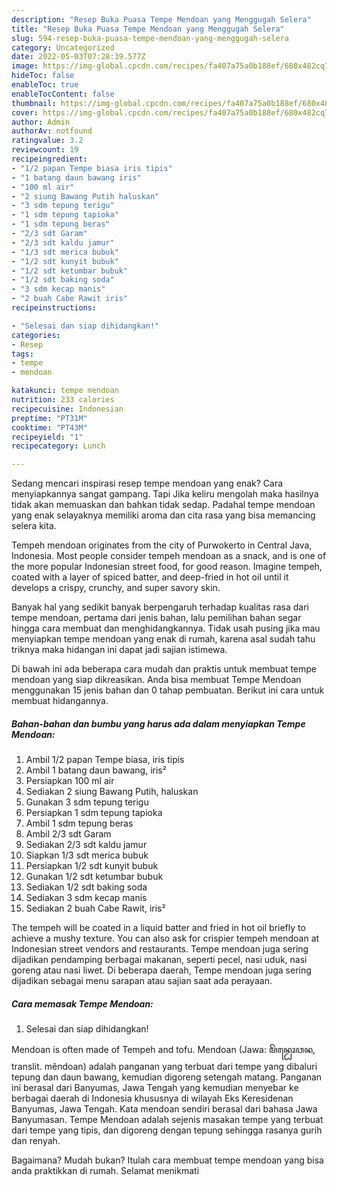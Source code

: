 ```yaml
---
description: "Resep Buka Puasa Tempe Mendoan yang Menggugah Selera"
title: "Resep Buka Puasa Tempe Mendoan yang Menggugah Selera"
slug: 594-resep-buka-puasa-tempe-mendoan-yang-menggugah-selera
category: Uncategorized
date: 2022-05-03T07:28:39.577Z
image: https://img-global.cpcdn.com/recipes/fa407a75a0b188ef/680x482cq70/tempe-mendoan-foto-resep-utama.jpg
hideToc: false
enableToc: true
enableTocContent: false
thumbnail: https://img-global.cpcdn.com/recipes/fa407a75a0b188ef/680x482cq70/tempe-mendoan-foto-resep-utama.jpg
cover: https://img-global.cpcdn.com/recipes/fa407a75a0b188ef/680x482cq70/tempe-mendoan-foto-resep-utama.jpg
author: Admin
authorAv: notfound
ratingvalue: 3.2
reviewcount: 19
recipeingredient:
- "1/2 papan Tempe biasa iris tipis"
- "1 batang daun bawang iris"
- "100 ml air"
- "2 siung Bawang Putih haluskan"
- "3 sdm tepung terigu"
- "1 sdm tepung tapioka"
- "1 sdm tepung beras"
- "2/3 sdt Garam"
- "2/3 sdt kaldu jamur"
- "1/3 sdt merica bubuk"
- "1/2 sdt kunyit bubuk"
- "1/2 sdt ketumbar bubuk"
- "1/2 sdt baking soda"
- "3 sdm kecap manis"
- "2 buah Cabe Rawit iris"
recipeinstructions:

- "Selesai dan siap dihidangkan!"
categories:
- Resep
tags:
- tempe
- mendoan

katakunci: tempe mendoan 
nutrition: 233 calories
recipecuisine: Indonesian
preptime: "PT31M"
cooktime: "PT43M"
recipeyield: "1"
recipecategory: Lunch

---
```



Sedang mencari inspirasi resep tempe mendoan yang enak? Cara menyiapkannya sangat gampang. Tapi Jika keliru mengolah maka hasilnya tidak akan memuaskan dan bahkan tidak sedap. Padahal tempe mendoan yang enak selayaknya memiliki aroma dan cita rasa yang bisa memancing selera kita.


Tempeh mendoan originates from the city of Purwokerto in Central Java, Indonesia. Most people consider tempeh mendoan as a snack, and is one of the more popular Indonesian street food, for good reason. Imagine tempeh, coated with a layer of spiced batter, and deep-fried in hot oil until it develops a crispy, crunchy, and super savory skin.

Banyak hal yang sedikit banyak berpengaruh terhadap kualitas rasa dari tempe mendoan, pertama dari jenis bahan, lalu pemilihan bahan segar hingga cara membuat dan menghidangkannya. Tidak usah pusing jika mau menyiapkan tempe mendoan yang enak di rumah, karena asal sudah tahu triknya maka hidangan ini dapat jadi sajian istimewa.


Di bawah ini ada beberapa cara mudah dan praktis untuk membuat tempe mendoan yang siap dikreasikan. Anda bisa membuat Tempe Mendoan menggunakan 15 jenis bahan dan 0 tahap pembuatan. Berikut ini cara untuk membuat hidangannya.

<!--inarticleads1-->

##### Bahan-bahan dan bumbu yang harus ada dalam menyiapkan Tempe Mendoan:

1. Ambil 1/2 papan Tempe biasa, iris tipis
1. Ambil 1 batang daun bawang, iris²
1. Persiapkan 100 ml air
1. Sediakan 2 siung Bawang Putih, haluskan
1. Gunakan 3 sdm tepung terigu
1. Persiapkan 1 sdm tepung tapioka
1. Ambil 1 sdm tepung beras
1. Ambil 2/3 sdt Garam
1. Sediakan 2/3 sdt kaldu jamur
1. Siapkan 1/3 sdt merica bubuk
1. Persiapkan 1/2 sdt kunyit bubuk
1. Gunakan 1/2 sdt ketumbar bubuk
1. Sediakan 1/2 sdt baking soda
1. Sediakan 3 sdm kecap manis
1. Sediakan 2 buah Cabe Rawit, iris²


The tempeh will be coated in a liquid batter and fried in hot oil briefly to achieve a mushy texture. You can also ask for crispier tempeh mendoan at Indonesian street vendors and restaurants. Tempe mendoan juga sering dijadikan pendamping berbagai makanan, seperti pecel, nasi uduk, nasi goreng atau nasi liwet. Di beberapa daerah, Tempe mendoan juga sering dijadikan sebagai menu sarapan atau sajian saat ada perayaan. 

<!--inarticleads2-->

##### Cara memasak Tempe Mendoan:


1. Selesai dan siap dihidangkan!

Mendoan is often made of Tempeh and tofu. Mendoan (Jawa: ꦩꦼꦤ꧀ꦝꦺꦴꦮꦤ, translit. mêndoan) adalah panganan yang terbuat dari tempe yang dibaluri tepung dan daun bawang, kemudian digoreng setengah matang. Panganan ini berasal dari Banyumas, Jawa Tengah yang kemudian menyebar ke berbagai daerah di Indonesia khususnya di wilayah Eks Keresidenan Banyumas, Jawa Tengah. Kata mendoan sendiri berasal dari bahasa Jawa Banyumasan. Tempe Mendoan adalah sejenis masakan tempe yang terbuat dari tempe yang tipis, dan digoreng dengan tepung sehingga rasanya gurih dan renyah. 

Bagaimana? Mudah bukan? Itulah cara membuat tempe mendoan yang bisa anda praktikkan di rumah. Selamat menikmati
